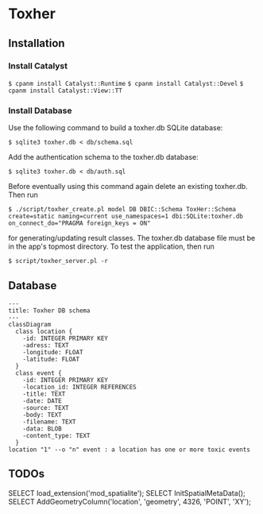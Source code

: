 # Toxher

## Installation

### Install Catalyst

`$ cpanm install Catalyst::Runtime`
`$ cpanm install Catalyst::Devel`
`$ cpanm install Catalyst::View::TT`

### Install Database

Use the following command to build a toxher.db SQLite database:

`$ sqlite3 toxher.db < db/schema.sql`

Add the authentication schema to the toxher.db database:

`$ sqlite3 toxher.db < db/auth.sql`

Before eventually using this command again delete an existing toxher.db. Then
run 

`$ ./script/toxher_create.pl model DB DBIC::Schema ToxHer::Schema create=static naming=current use_namespaces=1 dbi:SQLite:toxher.db on_connect_do="PRAGMA foreign_keys = ON"`

for generating/updating result classes. The toxher.db database file must be in
the app's topmost directory. To test the application, then run

`$ script/toxher_server.pl -r`

## Database

```mermaid
---
title: Toxher DB schema
---
classDiagram
  class location {
    -id: INTEGER PRIMARY KEY
    -adress: TEXT
    -longitude: FLOAT
    -latitude: FLOAT
  }
  class event {
    -id: INTEGER PRIMARY KEY
    -location_id: INTEGER REFERENCES
    -title: TEXT
    -date: DATE
    -source: TEXT
    -body: TEXT
    -filename: TEXT
    -data: BLOB
    -content_type: TEXT
  }
location "1" --o "n" event : a location has one or more toxic events
```

## TODOs

SELECT load_extension('mod_spatialite');
SELECT InitSpatialMetaData();
SELECT AddGeometryColumn('location', 'geometry', 4326, 'POINT', 'XY');
